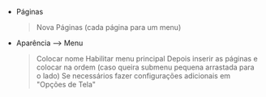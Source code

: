 - Páginas
    > Nova Páginas (cada página para um menu)

- Aparência --> Menu
    > Colocar nome
    > Habilitar menu principal
    > Depois inserir as páginas e colocar na ordem (caso queira submenu pequena arrastada para o lado)
    > Se necessários fazer configurações adicionais em "Opções de Tela"